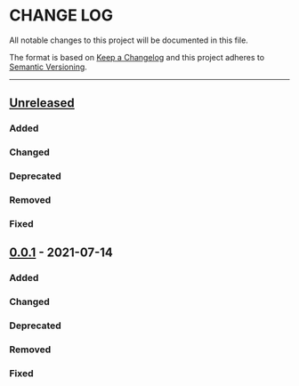 # CHANGE LOG
All notable changes to this project will be documented in this file.

The format is based on [Keep a Changelog](http://keepachangelog.com/)
and this project adheres to [Semantic Versioning](http://semver.org/).

----
## [Unreleased]

### Added

### Changed

### Deprecated

### Removed

### Fixed

## [0.0.1] - 2021-07-14

### Added

### Changed

### Deprecated

### Removed

### Fixed

<!-- Releases -->
[Unreleased]: https://github.com/cucumber/common/compare/cucumber-suggest/v0.0.1...main
[0.0.1]:      https://github.com/cucumber/common/releases/tag/cucumber-suggest-v0.0.1
[0.0.1]:      https://github.com/cucumber/common/releases/tag/cucumber-suggest-v0.0.1

<!-- Contributors in alphabetical order -->
[aslakhellesoy]:    https://github.com/aslakhellesoy
